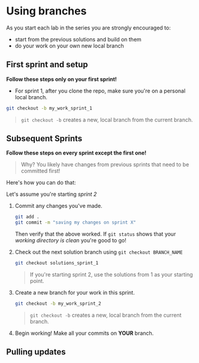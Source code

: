 # Using branches

As you start each lab in the series you are strongly encouraged to:

* start from the previous solutions and build on them
* do your work on your own new local branch





## First sprint and setup

**Follow these steps only on your first sprint!**

* For sprint 1, after you clone the repo, make sure you're on a personal local branch.  

```sh
git checkout -b my_work_sprint_1
```
   > `git checkout -b` creates a new, local branch from the current branch.



## Subsequent Sprints

**Follow these steps on every sprint except the first one!**
> Why? You likely have changes from previous sprints that need to be committed first!

Here's how you can do that:

Let's assume you're starting *sprint 2*

1. Commit any changes you've made.
   
   ```sh
   git add .
   git commit -m "saving my changes on sprint X"
   ```
   Then verify that the above worked.  If `git status` shows that your *working directory is clean* you're good to go!

   
1. Check out the next solution branch using `git checkout BRANCH_NAME`

   ```sh
   git checkout solutions_sprint_1
   ```
   > If you're starting sprint 2, use the solutions from 1 as your starting point.
   
1. Create a new branch for your work in this sprint.
   
   ```sh
   git checkout -b my_work_sprint_2
   ```
   > `git checkout -b` creates a new, local branch from the current branch.
   
1. Begin working!  Make all your commits on **YOUR** branch.



## Pulling updates